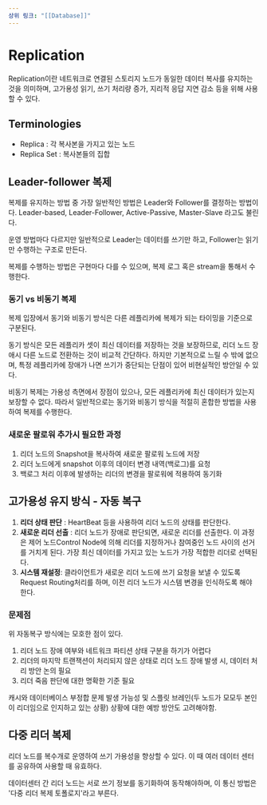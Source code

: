 ```yaml
---
상위 링크: "[[Database]]"
---
```

# Replication
Replication이란 네트워크로 연결된 스토리지 노드가 동일한 데이터 복사를 유지하는 것을 의미하며, 고가용성 읽기, 쓰기 처리량 증가, 지리적 응답 지연 감소 등을 위해 사용할 수 있다.

## Terminologies
* Replica : 각 복사본을 가지고 있는 노드
* Replica Set : 복사본들의 집합

## Leader-follower 복제
복제를 유지하는 방법 중 가장 일반적인 방법은 Leader와 Follower를 결정하는 방법이다. Leader-based, Leader-Follower, Active-Passive, Master-Slave 라고도 불린다.

운영 방법마다 다르지만 일반적으로 Leader는 데이터를 쓰기만 하고, Follower는 읽기만 수행하는 구조로 만든다. 

복제를 수행하는 방법은 구현마다 다를 수 있으며, 복제 로그 혹은 stream을 통해서 수행한다.

### 동기 vs 비동기 복제
복제 입장에서 동기와 비동기 방식은 다른 레플리카에 복제가 되는 타이밍을 기준으로 구분된다.

동기 방식은 모든 레플리카 셋이 최신 데이터를 저장하는 것을 보장하므로, 리더 노드 장애시 다른 노드로 전환하는 것이 비교적 간단하다. 하지만 기본적으로 느릴 수 밖에 없으며, 특정 레플리카에 장애가 나면 쓰기가 중단되는 단점이 있어 비현실적인 방안일 수 있다.

비동기 복제는 가용성 측면에서 장점이 있으나, 모든 레플리카에 최신 데이터가 있는지 보장할 수 없다. 따라서 일반적으로는 동기와 비동기 방식을 적절히 혼합한 방법을 사용하여 복제를 수행한다.

### 새로운 팔로워 추가시 필요한 과정

1. 리더 노드의 Snapshot을 복사하여 새로운 팔로워 노드에 저장
2. 리더 노드에게 snapshot 이후의 데이터 변경 내역(백로그)를 요청
3. 백로그 처리 이후에 발생하는 리더의 변경을 팔로워에 적용하여 동기화

## 고가용성 유지 방식 - 자동 복구

1. **리더 상태 판단** : HeartBeat 등을 사용하여 리더 노드의 상태를 판단한다.
2. **새로운 리더 선출** : 리더 노드가 장애로 판단되면, 새로운 리더를 선출한다. 이 과정은 제어 노드Control Node에 의해 리더를 지정하거나 참여중인 노드 사이의 선거를 거치게 된다. 가장 최신 데이터를 가지고 있는 노드가 가장 적합한 리더로 선택된다.
3. **시스템 재설정**: 클라이언트가 새로운 리더 노드에 쓰기 요청을 보낼 수 있도록 Request Routing처리를 하며, 이전 리더 노드가 시스템 변경을 인식하도록 해야 한다.

### 문제점
위 자동복구 방식에는 모호한 점이 있다.

1. 리더 노드 장애 여부와 네트워크 파티션 상태 구분을 하기가 어렵다
2. 리더의 마지막 트랜잭션이 처리되지 않은 상태로 리더 노드 장애 발생 시, 데이터 처리 방안 논의 필요
3. 리더 죽음 판단에 대한 명확한 기준 필요

캐시와 데이터베이스 부정합 문제 발생 가능성 및 스플릿 브레인(두 노드가 모모두 본인이 리더임으로 인지하고 있는 상황) 상황에 대한 예방 방안도 고려해야함.

## 다중 리더 복제
리더 노드를 복수개로 운영하여 쓰기 가용성을 향상할 수 있다. 이 때 여러 데이터 센터를 공유하여 사용할 때 유효하다. 

데이터센터 간 리더 노드는 서로 쓰기 정보를 동기화하여 동작해야하며, 이 통신 방법은 '다중 리더 복제 토폴로지'라고 부른다.